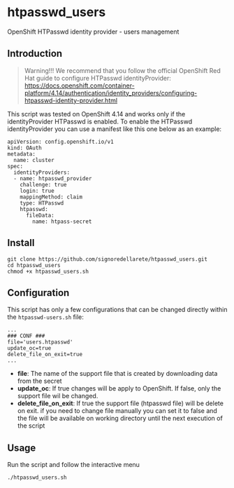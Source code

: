 # htpasswd_users
OpenShift HTPasswd identity provider - users management

## Introduction
> Warning!!!
We recommend that you follow the official OpenShift Red Hat guide to configure HTPasswd identityProvider:
https://docs.openshift.com/container-platform/4.14/authentication/identity_providers/configuring-htpasswd-identity-provider.html

This script was tested on OpenShift 4.14 and works only if the identityProvider HTPasswd is enabled.
To enable the HTPasswd identityProvider you can use a manifest like this one below as an example:
```
apiVersion: config.openshift.io/v1
kind: OAuth
metadata:
  name: cluster
spec:
  identityProviders:
  - name: htpasswd_provider
    challenge: true
    login: true
    mappingMethod: claim
    type: HTPasswd
    htpasswd:
      fileData:
        name: htpass-secret
```

## Install
```
git clone https://github.com/signoredellarete/htpasswd_users.git
cd htpasswd_users
chmod +x htpasswd_users.sh
```

## Configuration
This script has only a few configurations that can be changed directly within the `htpasswd-users.sh` file:
```
...
### CONF ###
file='users.htpasswd'
update_oc=true
delete_file_on_exit=true 
...
```
- **file**: The name of the support file that is created by downloading data from the secret
- **update_oc**: If true changes will be apply to OpenShift. If false, only the support file wil be changed.
- **delete_file_on_exit**: If true the support file (htpasswd file) will be delete on exit. if you need to change file manually you can set it to false and the file will be available on working directory until the next execution of the script

## Usage
Run the script and follow the interactive menu
```
./htpasswd_users.sh
```




